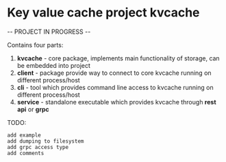 # Key value cache project **kvcache**

-- PROJECT IN PROGRESS --

Contains four parts:
1. **kvcache** - core package, implements main functionality of storage, can be embedded into project
2. **client** - package provide way to connect to core kvcache running on different process/host
3. **cli** - tool which provides command line access to kvcache running on different process/host
4. **service** - standalone executable which provides kvcache through **rest api** or **grpc** 


TODO:
```
add example
add dumping to filesystem
add grpc access type
add comments
```
